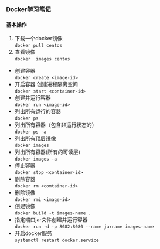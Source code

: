 ### Docker学习笔记

#### 基本操作
1. 下载一个docker镜像 <br>
   `docker pull centos`
2. 查看镜像<br>
  `docker  images centos`
- 创建容器<br>
`docker create <image-id>`
- 开启容器 创建进程隔离空间<br>
`docker start <container-id>`
- 创建并运行容器<br>
`docker run <image-id>`
- 列出所有运行的容器<br>
`docker ps `
- 列出所有容器（包含非运行状态的）<br>
`docker ps -a`
- 列出所有顶层镜像<br>
`docker images`
- 列出所有容器(所有的可读层)<br>
`docker images -a`
- 停止容器<br>
`docker stop <container-id>`
- 删除容器<br>
`docker rm <comtainer-id>`
- 删除镜像<br>
`docker rmi <image-id>`
- 创建镜像<br>
`docker build -t images-name .`
- 指定端口jar文件创建并运行容器<br>
`docker run -d -p 8082:8080 --name jarname images-name`
- 开启docker服务<br>
`systemctl restart docker.service`
